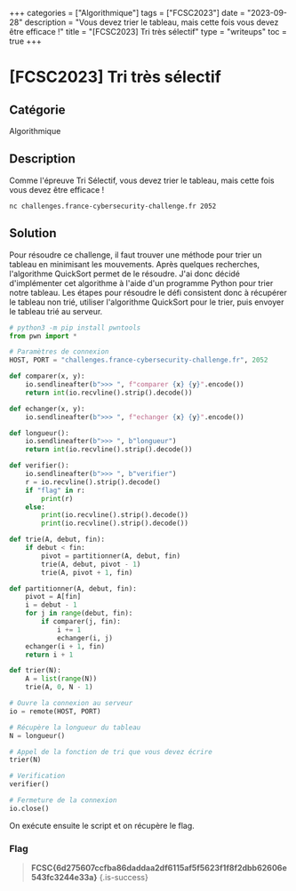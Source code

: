 +++
categories = ["Algorithmique"]
tags = ["FCSC2023"]
date = "2023-09-28"
description = "Vous devez trier le tableau, mais cette fois vous devez être efficace !"
title = "[FCSC2023] Tri très sélectif"
type = "writeups"
toc = true
+++

# [FCSC2023] Tri très sélectif

## Catégorie 

Algorithmique

## Description 

Comme l'épreuve Tri Sélectif, vous devez trier le tableau, mais cette fois vous devez être efficace !

`nc challenges.france-cybersecurity-challenge.fr 2052`

## Solution 

Pour résoudre ce challenge, il faut trouver une méthode pour trier un tableau en minimisant les mouvements. Après quelques recherches, l'algorithme QuickSort permet de le résoudre. J'ai donc décidé d'implémenter cet algorithme à l'aide d'un programme Python pour trier notre tableau. 
Les étapes pour résoudre le défi consistent donc à récupérer le tableau non trié, utiliser l'algorithme QuickSort pour le trier, puis envoyer le tableau trié au serveur.

```py
# python3 -m pip install pwntools
from pwn import *

# Paramètres de connexion
HOST, PORT = "challenges.france-cybersecurity-challenge.fr", 2052

def comparer(x, y):
	io.sendlineafter(b">>> ", f"comparer {x} {y}".encode())
	return int(io.recvline().strip().decode())

def echanger(x, y):
	io.sendlineafter(b">>> ", f"echanger {x} {y}".encode())

def longueur():
	io.sendlineafter(b">>> ", b"longueur")
	return int(io.recvline().strip().decode())

def verifier():
	io.sendlineafter(b">>> ", b"verifier")
	r = io.recvline().strip().decode()
	if "flag" in r:
		print(r)
	else:
		print(io.recvline().strip().decode())
		print(io.recvline().strip().decode())

def trie(A, debut, fin):
    if debut < fin:
        pivot = partitionner(A, debut, fin)
        trie(A, debut, pivot - 1)
        trie(A, pivot + 1, fin)

def partitionner(A, debut, fin):
    pivot = A[fin]
    i = debut - 1
    for j in range(debut, fin):
        if comparer(j, fin):
            i += 1
            echanger(i, j)
    echanger(i + 1, fin)
    return i + 1

def trier(N):
    A = list(range(N))
    trie(A, 0, N - 1)

# Ouvre la connexion au serveur
io = remote(HOST, PORT)

# Récupère la longueur du tableau
N = longueur()

# Appel de la fonction de tri que vous devez écrire
trier(N)

# Verification
verifier()

# Fermeture de la connexion
io.close()
```

On exécute ensuite le script et on récupère le flag.

### Flag 

> **FCSC{6d275607ccfba86daddaa2df6115af5f5623f1f8f2dbb62606e543fc3244e33a}**
{.is-success}